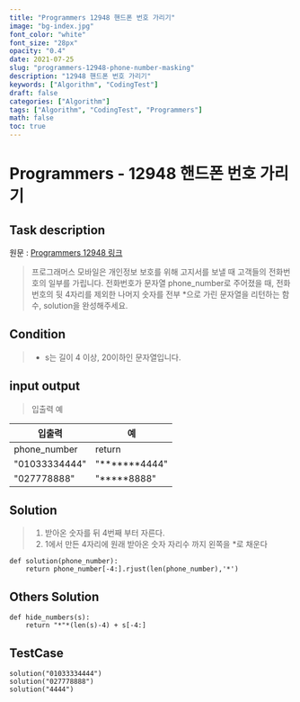 ```yaml
---
title: "Programmers 12948 핸드폰 번호 가리기"
image: "bg-index.jpg"
font_color: "white"
font_size: "28px"
opacity: "0.4"
date: 2021-07-25
slug: "programmers-12948-phone-number-masking"
description: "12948 핸드폰 번호 가리기"
keywords: ["Algorithm", "CodingTest"]
draft: false
categories: ["Algorithm"]
tags: ["Algorithm", "CodingTest", "Programmers"]
math: false
toc: true
---
```


# Programmers - 12948 핸드폰 번호 가리기

## Task description

원문 : <a href="https://programmers.co.kr/learn/courses/30/lessons/12948">Programmers 12948 링크</a>

> 프로그래머스 모바일은 개인정보 보호를 위해 고지서를 보낼 때 고객들의 전화번호의 일부를 가립니다.
전화번호가 문자열 phone_number로 주어졌을 때, 전화번호의 뒷 4자리를 제외한 나머지 숫자를 전부 *으로 가린 문자열을 리턴하는 함수, solution을 완성해주세요.



## Condition
> - s는 길이 4 이상, 20이하인 문자열입니다.


## input output
> 입출력 예

입출력 | 예
-------|--------
phone_number	|return
"01033334444"	|"*******4444"
"027778888"	|"*****8888"


## Solution 
> 1. 받아온 숫자를 뒤 4번째 부터 자른다.
> 2. 1에서 만든 4자리에 원래 받아온 숫자 자리수 까지 왼쪽을 *로 채운다 

```
def solution(phone_number): 
    return phone_number[-4:].rjust(len(phone_number),'*')
```

## Others Solution 
```
def hide_numbers(s):
    return "*"*(len(s)-4) + s[-4:]
```

## TestCase
```
solution("01033334444")
solution("027778888")
solution("4444")

```
